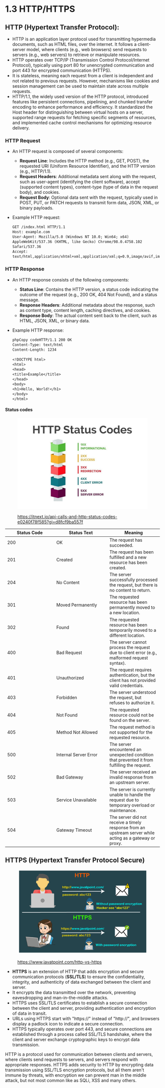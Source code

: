 # 1.3 HTTP/HTTPS

## **HTTP (Hypertext Transfer Protocol)**:

* HTTP is an application layer protocol used for transmitting hypermedia documents, such as HTML files, over the internet. It follows a client-server model, where clients (e.g., web browsers) send requests to servers (e.g., web servers) to retrieve or manipulate resources.
* HTTP operates over TCP/IP (Transmission Control Protocol/Internet Protocol), typically using port 80 for unencrypted communication and port 443 for encrypted communication (HTTPS).
* It is stateless, meaning each request from a client is independent and not related to previous requests. However, mechanisms like cookies and session management can be used to maintain state across multiple requests.
* HTTP/1.1, the widely used version of the HTTP protocol, introduced features like persistent connections, pipelining, and chunked transfer encoding to enhance performance and efficiency. It standardized the Host header for distinguishing between virtual hosts on a server, supported range requests for fetching specific segments of resources, and implemented cache control mechanisms for optimizing resource delivery.

### **HTTP Request**

* An HTTP request is composed of several components:
  * **Request Line**: Includes the HTTP method (e.g., GET, POST), the requested URI (Uniform Resource Identifier), and the HTTP version (e.g., HTTP/1.1).
  * **Request Headers**: Additional metadata sent along with the request, such as user-agent (identifying the client software), accept (supported content types), content-type (type of data in the request body), and cookies.
  * **Request Body**: Optional data sent with the request, typically used in POST, PUT, or PATCH requests to transmit form data, JSON, XML, or binary payloads.
*   Example HTTP request:

    ```http
    GET /index.html HTTP/1.1
    Host: example.com
    User-Agent: Mozilla/5.0 (Windows NT 10.0; Win64; x64) AppleWebKit/537.36 (KHTML, like Gecko) Chrome/98.0.4758.102 Safari/537.36
    Accept: text/html,application/xhtml+xml,application/xml;q=0.9,image/avif,image/webp,image/apng,*/*;q=0.8
    ```

### **HTTP Response**

* An HTTP response consists of the following components:
  * **Status Line**: Contains the HTTP version, a status code indicating the outcome of the request (e.g., 200 OK, 404 Not Found), and a status message.
  * **Response Headers**: Additional metadata about the response, such as content type, content length, caching directives, and cookies.
  * **Response Body**: The actual content sent back to the client, such as HTML, JSON, XML, or binary data.
*   Example HTTP response:

    ```http
    phpCopy codeHTTP/1.1 200 OK
    Content-Type: text/html
    Content-Length: 1234

    <!DOCTYPE html>
    <html>
    <head>
    <title>Example</title>
    </head>
    <body>
    <h1>Hello, World!</h1>
    </body>
    </html>
    ```

#### **Status codes**

<figure><img src="../../.gitbook/assets/image (6) (1) (1).png" alt=""><figcaption><p><a href="https://itnext.io/api-calls-and-http-status-codes-e0240f78f585?gi=d8fcf9ba557f">https://itnext.io/api-calls-and-http-status-codes-e0240f78f585?gi=d8fcf9ba557f</a></p></figcaption></figure>

<table><thead><tr><th width="146">Status Code</th><th width="159">Status Text</th><th>Meaning</th></tr></thead><tbody><tr><td>200</td><td>OK</td><td>The request has succeeded.</td></tr><tr><td>201</td><td>Created</td><td>The request has been fulfilled and a new resource has been created.</td></tr><tr><td>204</td><td>No Content</td><td>The server successfully processed the request, but there is no content to return.</td></tr><tr><td>301</td><td>Moved Permanently</td><td>The requested resource has been permanently moved to a new location.</td></tr><tr><td>302</td><td>Found</td><td>The requested resource has been temporarily moved to a different location.</td></tr><tr><td>400</td><td>Bad Request</td><td>The server cannot process the request due to client error (e.g., malformed request syntax).</td></tr><tr><td>401</td><td>Unauthorized</td><td>The request requires authentication, but the client has not provided valid credentials.</td></tr><tr><td>403</td><td>Forbidden</td><td>The server understood the request, but refuses to authorize it.</td></tr><tr><td>404</td><td>Not Found</td><td>The requested resource could not be found on the server.</td></tr><tr><td>405</td><td>Method Not Allowed</td><td>The request method is not supported for the requested resource.</td></tr><tr><td>500</td><td>Internal Server Error</td><td>The server encountered an unexpected condition that prevented it from fulfilling the request.</td></tr><tr><td>502</td><td>Bad Gateway</td><td>The server received an invalid response from an upstream server.</td></tr><tr><td>503</td><td>Service Unavailable</td><td>The server is currently unable to handle the request due to temporary overload or maintenance.</td></tr><tr><td>504</td><td>Gateway Timeout</td><td>The server did not receive a timely response from an upstream server while acting as a gateway or proxy.</td></tr></tbody></table>

## **HTTPS (Hypertext Transfer Protocol Secure)**

<figure><img src="../../.gitbook/assets/image (5) (1) (1) (1).png" alt=""><figcaption><p><a href="https://www.javatpoint.com/http-vs-https">https://www.javatpoint.com/http-vs-https</a></p></figcaption></figure>

* **HTTPS** is an extension of HTTP that adds encryption and secure communication protocols (**SSL/TLS**) to ensure the confidentiality, integrity, and authenticity of data exchanged between the client and server.
* It encrypts the data transmitted over the network, preventing eavesdropping and man-in-the-middle attacks.
* HTTPS uses SSL/TLS certificates to establish a secure connection between the client and server, providing authentication and encryption of data in transit.
* URLs using HTTPS start with "https://" instead of "http://", and browsers display a padlock icon to indicate a secure connection.
* HTTPS typically operates over port 443, and secure connections are established through a process called SSL/TLS handshake, where the client and server exchange cryptographic keys to encrypt data transmission.

HTTP is a protocol used for communication between clients and servers, where clients send requests to servers, and servers respond with appropriate responses. HTTPS adds security to HTTP by encrypting data transmission using SSL/TLS encryption protocols, but all them aren't immune by threats, with encryption we can prevent man in the middle attack, but not most common like as SQLi, XSS and many others.
